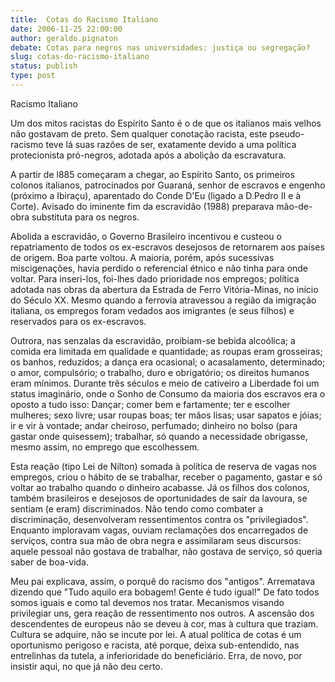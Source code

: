 ```yaml
---
title:  Cotas do Racismo Italiano
date: 2006-11-25 22:00:00
author: geraldo.pignaton
debate: Cotas para negros nas universidades: justiça ou segregação? 
slug: cotas-do-racismo-italiano
status: publish 
type: post
---
```


Racismo Italiano  

  

  

Um dos mitos racistas do Espírito Santo é o de que os italianos mais velhos não gostavam de preto. Sem qualquer conotação racista, este pseudo-racismo teve lá suas razões de ser, exatamente devido a uma política protecionista pró-negros, adotada após a abolição da escravatura.  

A partir de l885 começaram a chegar, ao Espírito Santo, os primeiros colonos italianos, patrocinados por Guaraná, senhor de escravos e engenho (próximo a Ibiraçu), aparentado do Conde D'Eu (ligado a D.Pedro II e à Corte). Avisado do iminente fim da escravidão (1988) preparava mão-de-obra substituta para os negros.  

Abolida a escravidão, o Governo Brasileiro incentivou e custeou o repatriamento de todos os ex-escravos desejosos de retornarem aos países de origem. Boa parte voltou. A maioria, porém, após sucessivas miscigenações, havia perdido o referencial étnico e não tinha para onde voltar. Para inseri-los, foi-lhes dado prioridade nos empregos; política adotada nas obras da abertura da Estrada de Ferro Vitória-Minas, no início do Século XX. Mesmo quando a ferrovia atravessou a região da imigração italiana, os empregos foram vedados aos imigrantes (e seus filhos) e reservados para os ex-escravos.  

Outrora, nas senzalas da escravidão, proibiam-se bebida alcoólica; a comida era limitada em qualidade e quantidade; as roupas eram grosseiras; os banhos, reduzidos; a dança era ocasional; o acasalamento, determinado; o amor, compulsório; o trabalho, duro e obrigatório; os direitos humanos eram mínimos. Durante três séculos e meio de cativeiro a Liberdade foi um status imaginário, onde o Sonho de Consumo da maioria dos escravos era o oposto a tudo isso: Dançar; comer bem e fartamente; ter e escolher mulheres; sexo livre; usar roupas boas; ter mãos lisas; usar sapatos e jóias; ir e vir à vontade; andar cheiroso, perfumado; dinheiro no bolso (para gastar onde quisessem); trabalhar, só quando a necessidade obrigasse, mesmo assim, no emprego que escolhessem.   

Esta reação (tipo Lei de Nilton) somada à política de reserva de vagas nos empregos, criou o hábito de se trabalhar, receber o pagamento, gastar e só voltar ao trabalho quando o dinheiro acabasse. Já os filhos dos colonos, também brasileiros e desejosos de oportunidades de sair da lavoura, se sentiam (e eram) discriminados. Não tendo como combater a discriminação, desenvolveram ressentimentos contra os "privilegiados". Enquanto imploravam vagas, ouviam reclamações dos encarregados de serviços, contra sua mão de obra negra e assimilaram seus discursos: aquele pessoal não gostava de trabalhar, não gostava de serviço, só queria saber de boa-vida.  

Meu pai explicava, assim, o porquê do racismo dos "antigos". Arrematava dizendo que "Tudo aquilo era bobagem! Gente é tudo igual!" De fato todos somos iguais e como tal devemos nos tratar. Mecanismos visando privilegiar uns, gera reação de ressentimento nos outros. A ascensão dos descendentes de europeus não se deveu à cor, mas à cultura que traziam. Cultura se adquire, não se incute por lei. A atual política de cotas é um oportunismo perigoso e racista, até porque, deixa sub-entendido, nas entrelinhas da tutela, a inferioridade do beneficiário. Erra, de novo, por insistir aqui, no que já não deu certo.   

  

  

